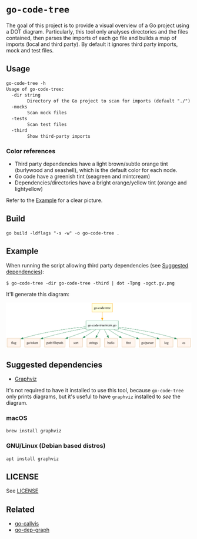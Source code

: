 # `go-code-tree`

The goal of this project is to provide a visual overview of a Go project using a DOT diagram. Particularly, this tool only analyses directories and the files contained, then parses the imports of each go file and builds a map of imports (local and third party). By default it ignores third party imports, mock and test files.

## Usage

```
go-code-tree -h
Usage of go-code-tree:
  -dir string
        Directory of the Go project to scan for imports (default "./")
  -mocks
        Scan mock files
  -tests
        Scan test files
  -third
        Show third-party imports
```

### Color references

* Third party dependencies have a light brown/subtle orange tint (burlywood and seashell), which is the default color for each node.
* Go code have a greenish tint (seagreen and mintcream)
* Dependencies/directories have a bright orange/yellow tint (orange and lightyellow)

Refer to the [Example](#example) for a clear picture.

## Build

```
go build -ldflags "-s -w" -o go-code-tree .
```

## Example 

When running the script allowing third party dependencies (see [Suggested dependencies](#suggested-dependencies)): 
```
$ go-code-tree -dir go-code-tree -third | dot -Tpng -ogct.gv.png
```

It'll generate this diagram:

![](media/gct.gv.png)

## Suggested dependencies

* [Graphviz](https://graphviz.org/)

It's not required to have it installed to use this tool, because `go-code-tree` only prints diagrams, but it's useful to have `graphviz` installed to _see_ the diagram.

### macOS

```
brew install graphviz
```

### GNU/Linux (Debian based distros)

```
apt install graphviz
```

## LICENSE 

See [LICENSE](LICENSE)

## Related

* [go-callvis](https://github.com/ondrajz/go-callvis)
* [go-dep-graph](https://github.com/paetzke/go-dep-graph)